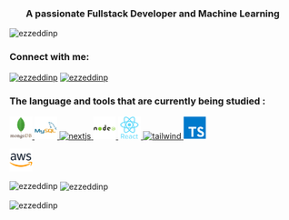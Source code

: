 <h3 align="center">A passionate Fullstack Developer and Machine Learning</h3>

<p align="left"> <img src="https://komarev.com/ghpvc/?username=ezzeddinp&label=Profile%20views&color=0e75b6&style=flat" alt="ezzeddinp" /> </p>

<h3 align="left">Connect with me:</h3>
<p align="left">
<a href="https://www.hackerrank.com/ezzeddinp" target="blank"><img align="center" src="https://raw.githubusercontent.com/rahuldkjain/github-profile-readme-generator/master/src/images/icons/Social/hackerrank.svg" alt="ezzeddinp" height="30" width="40" /></a>
<a href="https://www.leetcode.com/ezzeddinp" target="blank"><img align="center" src="https://raw.githubusercontent.com/rahuldkjain/github-profile-readme-generator/master/src/images/icons/Social/leet-code.svg" alt="ezzeddinp" height="30" width="40" /></a>
</p>

<h3 align="left">The language and tools that are currently being studied :</h3>
<p align="left"> <a href="https://www.mongodb.com/" target="_blank" rel="noreferrer"> <img src="https://raw.githubusercontent.com/devicons/devicon/master/icons/mongodb/mongodb-original-wordmark.svg" alt="mongodb" width="40" height="40"/> </a> <a href="https://www.mysql.com/" target="_blank" rel="noreferrer"> <img src="https://raw.githubusercontent.com/devicons/devicon/master/icons/mysql/mysql-original-wordmark.svg" alt="mysql" width="40" height="40"/> </a> <a href="https://nextjs.org/" target="_blank" rel="noreferrer"> <img src="https://cdn.worldvectorlogo.com/logos/nextjs-2.svg" alt="nextjs" width="40" height="40"/> </a> <a href="https://nodejs.org" target="_blank" rel="noreferrer"> <img src="https://raw.githubusercontent.com/devicons/devicon/master/icons/nodejs/nodejs-original-wordmark.svg" alt="nodejs" width="40" height="40"/> </a> <a href="https://reactjs.org/" target="_blank" rel="noreferrer"> <img src="https://raw.githubusercontent.com/devicons/devicon/master/icons/react/react-original-wordmark.svg" alt="react" width="40" height="40"/> </a> <a href="https://tailwindcss.com/" target="_blank" rel="noreferrer"> <img src="https://www.vectorlogo.zone/logos/tailwindcss/tailwindcss-icon.svg" alt="tailwind" width="40" height="40"/> </a> <a href="https://www.tensorflow.org" target="_blank" rel="noreferrer"> <a href="https://www.typescriptlang.org/" target="_blank" rel="noreferrer"> <img src="https://raw.githubusercontent.com/devicons/devicon/master/icons/typescript/typescript-original.svg" alt="typescript" width="40" height="40"/> </a> </p>

<img src="https://raw.githubusercontent.com/devicons/devicon/master/icons/amazonwebservices/amazonwebservices-original-wordmark.svg" alt="aws" width="40" height="40"/> </a> 

<p><img align="left" src="https://github-readme-stats.vercel.app/api/top-langs?username=ezzeddinp&show_icons=true&locale=en&layout=compact" alt="ezzeddinp" /></p>

<p>&nbsp;<img align="center" src="https://github-readme-stats.vercel.app/api?username=ezzeddinp&show_icons=true&locale=en" alt="ezzeddinp" /></p>

<p><img align="center" src="https://github-readme-streak-stats.herokuapp.com/?user=ezzeddinp&" alt="ezzeddinp" /></p>
